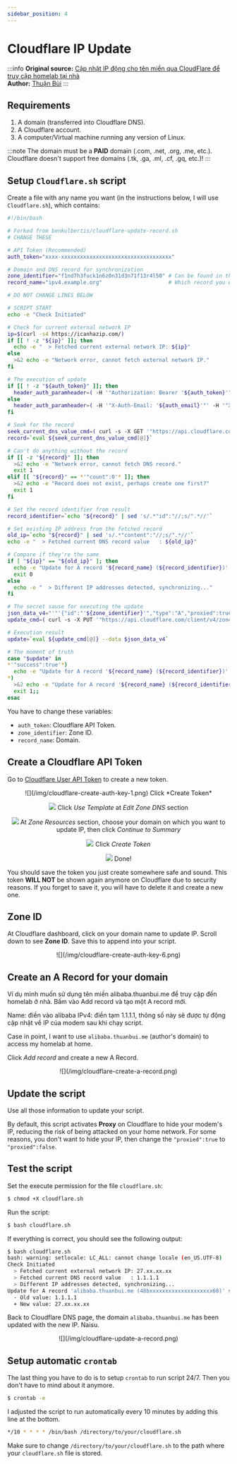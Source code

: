 ```yaml
---
sidebar_position: 4
---
```


# Cloudflare IP Update

:::info
**Original source:** [Cập nhật IP động cho tên miền qua CloudFlare để truy cập homelab tại nhà](https://thuanbui.me/cap-nhat-ip-dong-cho-ten-mien-qua-cloudflare-de-truy-cap-homelab-tai-nha/#7-chay-thu-nghiem) <br/>
**Author:** [Thuận Bùi](https://thuanbui.me)
:::

## Requirements

1. A domain (transferred into Cloudflare DNS).
2. A Cloudflare account.
3. A computer/Virtual machine running any version of Linux.

:::note
The domain must be a **PAID** domain (.com, .net, .org, .me, etc.). Cloudflare doesn't support free domains (.tk, .ga, .ml, .cf, .gq, etc.)!
:::

## Setup `Cloudflare.sh` script

Create a file with any name you want (in the instructions below, I will use `Cloudflare.sh`), which contains:

```bash
#!/bin/bash

# Forked from benkulbertis/cloudflare-update-record.sh
# CHANGE THESE

# API Token (Recommended)
auth_token="xxxx-xxxxxxxxxxxxxxxxxxxxxxxxxxxxxxxxxxx"

# Domain and DNS record for synchronization
zone_identifier="f1nd7h3fuck1n6z0n31d3n71f13r4l50" # Can be found in the "Overview" tab of your domain
record_name="ipv4.example.org"                     # Which record you want to be synced

# DO NOT CHANGE LINES BELOW

# SCRIPT START
echo -e "Check Initiated"

# Check for current external network IP
ip=$(curl -s4 https://icanhazip.com/)
if [[ ! -z "${ip}" ]]; then
  echo -e "  > Fetched current external network IP: ${ip}"
else
  >&2 echo -e "Network error, cannot fetch external network IP."
fi

# The execution of update
if [[ ! -z "${auth_token}" ]]; then
  header_auth_paramheader=( -H '"Authorization: Bearer '${auth_token}'"' )
else
  header_auth_paramheader=( -H '"X-Auth-Email: '${auth_email}'"' -H '"X-Auth-Key: '${auth_key}'"' )
fi

# Seek for the record
seek_current_dns_value_cmd=( curl -s -X GET '"https://api.cloudflare.com/client/v4/zones/'${zone_identifier}'/dns_records?name='${record_name}'&type=A"' "${header_auth_paramheader[@]}" -H '"Content-Type: application/json"' )
record=`eval ${seek_current_dns_value_cmd[@]}`

# Can't do anything without the record
if [[ -z "${record}" ]]; then
  >&2 echo -e "Network error, cannot fetch DNS record."
  exit 1
elif [[ "${record}" == *'"count":0'* ]]; then
  >&2 echo -e "Record does not exist, perhaps create one first?"
  exit 1
fi

# Set the record identifier from result
record_identifier=`echo "${record}" | sed 's/.*"id":"//;s/".*//'`

# Set existing IP address from the fetched record
old_ip=`echo "${record}" | sed 's/.*"content":"//;s/".*//'`
echo -e "  > Fetched current DNS record value   : ${old_ip}"

# Compare if they're the same
if [ "${ip}" == "${old_ip}" ]; then
  echo -e "Update for A record '${record_name} (${record_identifier})' cancelled.\\n  Reason: IP has not changed."
  exit 0
else
  echo -e "  > Different IP addresses detected, synchronizing..."
fi

# The secret sause for executing the update
json_data_v4="'"'{"id":"'${zone_identifier}'","type":"A","proxied":true,"name":"'${record_name}'","content":"'${ip}'","ttl":120}'"'"
update_cmd=( curl -s -X PUT '"https://api.cloudflare.com/client/v4/zones/'${zone_identifier}'/dns_records/'${record_identifier}'"' "${header_auth_paramheader[@]}" -H '"Content-Type: application/json"' )

# Execution result
update=`eval ${update_cmd[@]} --data $json_data_v4`

# The moment of truth
case "$update" in
*'"success":true'*)
  echo -e "Update for A record '${record_name} (${record_identifier})' succeeded.\\n  - Old value: ${old_ip}\\n  + New value: ${ip}";;
*)
  >&2 echo -e "Update for A record '${record_name} (${record_identifier})' failed.\\nDUMPING RESULTS:\\n${update}"
  exit 1;;
esac
```

You have to change these variables:
- `auth_token`: Cloudflare API Token.
- `zone_identifier`: Zone ID.
- `record_name`: Domain.

## Create a Cloudflare API Token

Go to [Cloudflare User API Token](https://dash.cloudflare.com/profile/api-tokens) to create a new token.

<center>
  ![](/img/cloudflare-create-auth-key-1.png)
  Click *Create Token*

  ![](/img/cloudflare-create-auth-key-2.png)
  Click *Use Template* at *Edit Zone DNS* section

  ![](/img/cloudflare-create-auth-key-3.png)
  At *Zone Resources* section, choose your domain on which you want to update IP, then click *Continue to Summary*

  ![](/img/cloudflare-create-auth-key-4.png)
  Click *Create Token*

  ![](/img/cloudflare-create-auth-key-5.png)
  Done!
</center>

You should save the token you just create somewhere safe and sound. This token **WILL NOT** be shown again anymore on Cloudflare due to security reasons. If you forget to save it, you will have to delete it and create a new one.

## Zone ID
At Cloudflare dashboard, click on your domain name to update IP. Scroll down to see **Zone ID**. Save this to append into your script.
<center>
  ![](/img/cloudflare-create-auth-key-6.png)
</center>

## Create an A Record for your domain

Ví dụ mình muốn sử dụng tên miền alibaba.thuanbui.me để truy cập đến homelab ở nhà. Bấm vào Add record và tạo một A record mới.

Name: điền vào alibaba
IPv4: điền tạm 1.1.1.1, thông số này sẽ được tự động cập nhật về IP của modem sau khi chạy script.

Case in point, I want to use `alibaba.thuanbui.me` (author's domain) to access my homelab at home.

Click *Add record* and create a new A Record.

<center>
  ![](/img/cloudflare-create-a-record.png)
</center>

## Update the script

Use all those information to update your script.

By default, this script activates **Proxy** on Cloudflare to hide your modem's IP, reducing the risk of being attacked on your home network. For some reasons, you don't want to hide your IP, then change the `"proxied":true` to `"proxied":false`.

## Test the script

Set the execute permission for the file `cloudflare.sh`:

```bash title="Terminal (Root permissions)"
$ chmod +X cloudflare.sh
```

Run the script:

```bash title="Terminal"
$ bash cloudflare.sh
```

If everything is correct, you should see the following output:

```bash title="Terminal"
$ bash cloudflare.sh
bash: warning: setlocale: LC_ALL: cannot change locale (en_US.UTF-8)
Check Initiated
  > Fetched current external network IP: 27.xx.xx.xx
  > Fetched current DNS record value   : 1.1.1.1
  > Different IP addresses detected, synchronizing...
Update for A record 'alibaba.thuanbui.me (48bxxxxxxxxxxxxxxxxxxxx60)' succeeded.
  - Old value: 1.1.1.1
  + New value: 27.xx.xx.xx
```

Back to Cloudflare DNS page, the domain `alibaba.thuanbui.me` has been updated with the new IP. Naisu.

<center>
  ![](/img/cloudflare-update-a-record.png)
</center>

## Setup automatic `crontab`

The last thing you have to do is to setup `crontab` to run script 24/7. Then you don't have to mind about it anymore.

```bash title="Terminal (Root permissions)"
$ crontab -e
```

I adjusted the script to run automatically every 10 minutes by adding this line at the bottom.

```bash title="Crontab File"
*/10 * * * * /bin/bash /directory/to/your/cloudflare.sh
```

Make sure to change `/directory/to/your/cloudflare.sh` to the path where your `cloudflare.sh` file is stored.
